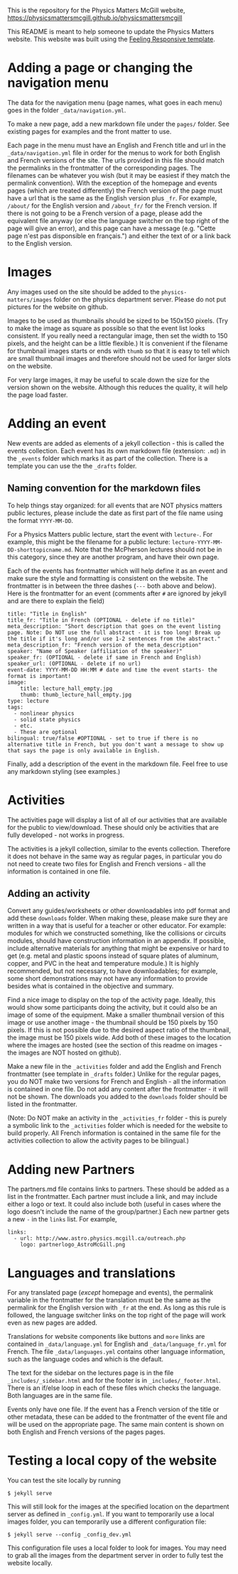 This is the repository for the Physics Matters McGill website, https://physicsmattersmcgill.github.io/physicsmattersmcgill

This README is meant to help someone to update the Physics Matters website. This website was built using the [Feeling Responsive template](http://phlow.github.io/feeling-responsive/).

# Adding a page or changing the navigation menu
The data for the navigation menu (page names, what goes in each menu) goes in the folder `_data/navigation.yml`.

To make a new page, add a new markdown file under the `pages/` folder. See existing pages for examples and the front matter to use.

Each page in the menu must have an English and French title and url in the `_data/navigation.yml` file in order for the menus to work for both English and French versions of the site. The urls provided in this file should match the permalinks in the frontmatter of the corresponding pages. The filenames can be whatever you wish (but it may be easiest if they match the permalink convention). With the exception of the homepage and events pages (which are treated differently) the French version of the page must have a url that is the same as the English version plus `_fr`. For example, `/about/` for the English version and `/about_fr/` for the French version. If there is not going to be a French version of a page, please add the equivalent file anyway (or else the language switcher on the top right of the page will give an error), and this page can have a message (e.g. "Cette page n'est pas disponsible en français.") and either the text of or a link back to the English version.

# Images  
Any images used on the site should be added to the `physics-matters/images` folder on the physics department server. Please do not put pictures for the website on github.

Images to be used as thumbnails should be sized to be 150x150 pixels. (Try to make the image as square as possible so that the event list looks consistent. If you really need a rectangular image, then set the width to 150 pixels, and the height can be a little flexible.) It is convenient if the filename for thumbnail images starts or ends with `thumb` so that it is easy to tell which are small thumbnail images and therefore should not be used for larger slots on the website.

For very large images, it may be useful to scale down the size for the version shown on the website. Although this reduces the quality, it will help the page load faster.

# Adding an event
New events are added as elements of a jekyll collection - this is called the events collection. Each event has its own markdown file (extension: `.md`) in the `_events` folder which marks it as part of the collection. There is a template you can use the the `_drafts` folder.

## Naming convention for the markdown files
To help things stay organized: for all events that are NOT physics matters public lectures, please include the date as first part of the file name using the format `YYYY-MM-DD`.

For a Physics Matters public lecture, start the event with `lecture-`. For example, this might be the filename for a public lecture: `lecture-YYYY-MM-DD-shorttopicname.md`. Note that the McPherson lectures should not be in this category, since they are another program, and have their own page.

Each of the events has frontmatter which will help define it as an event and make sure the style and formatting is consistent on the website. The frontmatter is in between the three dashes (`---` both above and below). Here is the frontmatter for an event (comments after `#` are ignored by jekyll and are there to explain the field)
```
title: "Title in English"
title_fr: "Title in French (OPTIONAL - delete if no title)"
meta_description: "Short description that goes on the event listing page. Note: Do NOT use the full abstract - it is too long! Break up the title if it's long and/or use 1-2 sentences from the abstract."
meta_description_fr: "French version of the meta_description"
speaker: "Name of Speaker (affiliation of the speaker)"
speaker_fr: (OPTIONAL - delete if same in French and English)
speaker_url: (OPTIONAL - delete if no url)
event-date: YYYY-MM-DD HH:MM # date and time the event starts- the format is important!
image:
    title: lecture_hall_empty.jpg
    thumb: thumb_lecture_hall_empty.jpg
type: lecture
tags:
  - nonlinear physics
  - solid state physics
  - etc.
  - These are optional
bilingual: true/false #OPTIONAL - set to true if there is no alternative title in French, but you don't want a message to show up that says the page is only available in English.
```
Finally, add a description of the event in the markdown file. Feel free to use any markdown styling (see examples.)

# Activities
The activities page will display a list of all of our activities that are available for the public to view/download. These should only be activities that are fully developed - not works in progress.

The activities is a jekyll collection, similar to the events collection. Therefore it does not behave in the same way as regular pages, in particular you do not need to create two files for English and French versions - all the information is contained in one file.

## Adding an activity
Convert any guides/worksheets or other downloadables into pdf format and add these `downloads` folder. When making these, please make sure they are written in a way that is useful for a teacher or other educator. For example: modules for which we constructed something, like the collisions or circuits modules, should have construction information in an appendix. If possible, include alternative materials for anything that might be expensive or hard to get (e.g. metal and plastic spoons instead of square plates of aluminum, copper, and PVC in the heat and temperature module.) It is highly recommended, but not necessary, to have downloadables; for example, some short demonstrations may not have any information to provide besides what is contained in the objective and summary.

Find a nice image to display on the top of the activity page. Ideally, this would show some participants doing the activity, but it could also be an image of some of the equipment. Make a smaller thumbnail version of this image or use another image - the thumbnail should be 150 pixels by 150 pixels. If this is not possible due to the desired aspect ratio of the thumbnail, the image must be 150 pixels wide. Add both of these images to the location where the images are hosted (see the section of this readme on images - the images are NOT hosted on github).

Make a new file in the `_activities` folder and add the English and French frontmatter (see template in `_drafts` folder.) Unlike for the regular pages, you do NOT make two versions for French and English - all the information is contained in one file. Do not add any content after the frontmatter - it will not be shown. The downloads you added to the `downloads` folder should be listed in the frontmatter.

(Note: Do NOT make an activity in the `_activities_fr` folder - this is purely a symbolic link to the `_activities` folder which is needed for the website to build properly. All French information is contained in the same file for the activities collection to allow the activity pages to be bilingual.)

# Adding new Partners
The partners.md file contains links to partners. These should be added as a list in the frontmatter. Each partner must include a link, and may include either a logo or text. It could also include both (useful in cases where the logo doesn't include the name of the group/partner.) Each new partner gets a new `-` in the `links` list. For example,
```
links:
  - url: http://www.astro.physics.mcgill.ca/outreach.php
    logo: partnerlogo_AstroMcGill.png
```

# Languages and translations
For any translated page (*except* homepage and events), the permalink variable in the frontmatter for the translation must be the same as the permalink for the English version with `_fr` at the end. As long as this rule is followed, the language switcher links on the top right of the page will work even as new pages are added.

Translations for website components like buttons and `more` links are contained in `_data/language.yml` for English and `_data/language_fr.yml` for French. The file `_data/languages.yml` contains other language information, such as the language codes and which is the default.

The text for the sidebar on the lectures page is in the file `_includes/_sidebar.html` and for the footer is in `_includes/_footer.html`. There is an if/else loop in each of these files which checks the language. Both languages are in the same file.

Events only have one file. If the event has a French version of the title or other metadata, these can be added to the frontmatter of the event file and will be used on the appropriate page. The same main content is shown on both English and French versions of the pages pages.

# Testing a local copy of the website
You can test the site locally by running
```
$ jekyll serve
```
This will still look for the images at the specified location on the department server as defined in `_config.yml`. If you want to temporarily use a local images folder, you can temporarily use a different configuration file:
```
$ jekyll serve --config _config_dev.yml
```
This configuration file uses a local folder to look for images. You may need to grab all the images from the department server in order to fully test the website locally.
